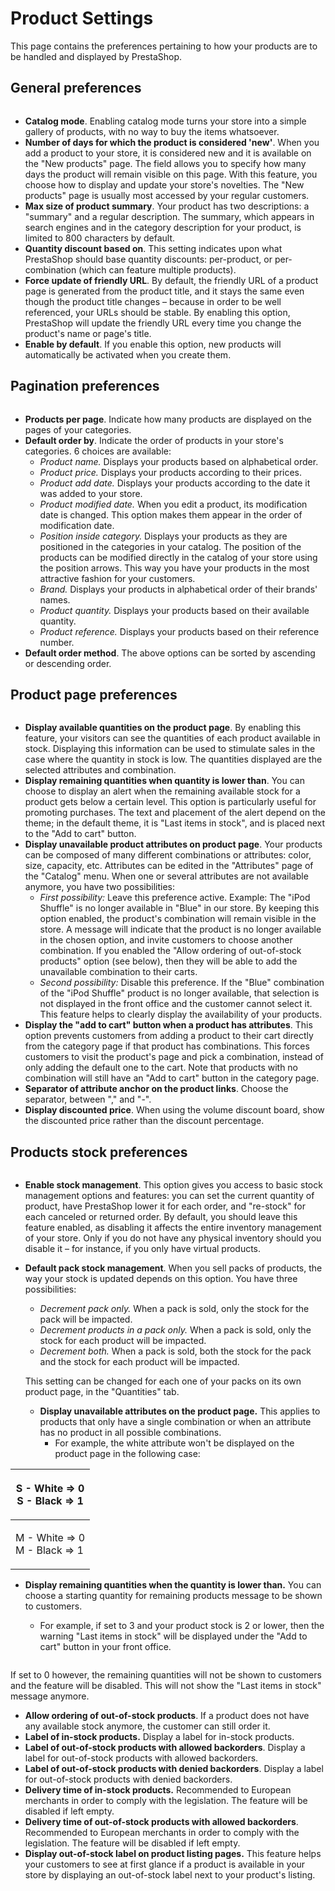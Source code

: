 # Product Settings

This page contains the preferences pertaining to how your products are to be handled and displayed by PrestaShop.

## General preferences <a href="#productsettings-generalpreferences" id="productsettings-generalpreferences"></a>

<figure><img src="../../../.gitbook/assets/image (13).png" alt=""><figcaption></figcaption></figure>

* **Catalog mode**. Enabling catalog mode turns your store into a simple gallery of products, with no way to buy the items whatsoever.
* **Number of days for which the product is considered 'new'**. When you add a product to your store, it is considered new and it is available on the "New products" page. The field allows you to specify how many days the product will remain visible on this page. With this feature, you choose how to display and update your store's novelties. The "New products" page is usually most accessed by your regular customers.
* **Max size of product summary**. Your product has two descriptions: a "summary" and a regular description. The summary, which appears in search engines and in the category description for your product, is limited to 800 characters by default.
* **Quantity discount based on**. This setting indicates upon what PrestaShop should base quantity discounts: per-product, or per-combination (which can feature multiple products).
* **Force update of friendly URL**. By default, the friendly URL of a product page is generated from the product title, and it stays the same even though the product title changes – because in order to be well referenced, your URLs should be stable. By enabling this option, PrestaShop will update the friendly URL every time you change the product's name or page's title.
* **Enable by default**.  If you enable this option, new products will automatically be activated when you create them.

## Pagination preferences <a href="#productsettings-paginationpreferences" id="productsettings-paginationpreferences"></a>

<figure><img src="../../../.gitbook/assets/image (18) (1).png" alt=""><figcaption></figcaption></figure>

* **Products per page**. Indicate how many products are displayed on the pages of your categories.
* **Default order by**. Indicate the order of products in your store's categories. 6 choices are available:
  * _Product name._ Displays your products based on alphabetical order.
  * _Product price._ Displays your products according to their prices.
  * _Product add date._ Displays your products according to the date it was added to your store.
  * _Product modified date._ When you edit a product, its modification date is changed. This option makes them appear in the order of modification date.
  * _Position inside category._ Displays your products as they are positioned in the categories in your catalog. The position of the products can be modified directly in the catalog of your store using the position arrows. This way you have your products in the most attractive fashion for your customers.
  * _Brand._ Displays your products in alphabetical order of their brands' names.
  * _Product quantity._ Displays your products based on their available quantity.
  * _Product reference._ Displays your products based on their reference number.
* **Default order method**. The above options can be sorted by ascending or descending order.

## Product page preferences <a href="#productsettings-productpagepreferences" id="productsettings-productpagepreferences"></a>

<figure><img src="../../../.gitbook/assets/image (20).png" alt=""><figcaption></figcaption></figure>

* **Display available quantities on the product page**. By enabling this feature, your visitors can see the quantities of each product available in stock. Displaying this information can be used to stimulate sales in the case where the quantity in stock is low. The quantities displayed are the selected attributes and combination.
* **Display remaining quantities when quantity is lower than**. You can choose to display an alert when the remaining available stock for a product gets below a certain level. This option is particularly useful for promoting purchases. The text and placement of the alert depend on the theme; in the default theme, it is "Last items in stock", and is placed next to the "Add to cart" button.
* **Display unavailable product attributes on product page**. Your products can be composed of many different combinations or attributes: color, size, capacity, etc. Attributes can be edited in the "Attributes" page of the "Catalog" menu. When one or several attributes are not available anymore, you have two possibilities:
  * _First possibility:_ Leave this preference active. Example: The "iPod Shuffle" is no longer available in "Blue" in our store. By keeping this option enabled, the product's combination will remain visible in the store. A message will indicate that the product is no longer available in the chosen option, and invite customers to choose another combination. If you enabled the "Allow ordering of out-of-stock products" option (see below), then they will be able to add the unavailable combination to their carts.
  * _Second possibility:_ Disable this preference. If the "Blue" combination of the "iPod Shuffle" product is no longer available, that selection is not displayed in the front office and the customer cannot select it. This feature helps to clearly display the availability of your products.
* **Display the "add to cart" button when a product has attributes**. This option prevents customers from adding a product to their cart directly from the category page if that product has combinations. This forces customers to visit the product's page and pick a combination, instead of only adding the default one to the cart. Note that products with no combination will still have an "Add to cart" button in the category page.
* **Separator of attribute anchor on the product links**. Choose the separator, between "," and "-".
* **Display discounted price**. When using the volume discount board, show the discounted price rather than the discount percentage.

## Products stock preferences <a href="#productsettings-productsstockpreferences" id="productsettings-productsstockpreferences"></a>

<figure><img src="../../../.gitbook/assets/image (12).png" alt=""><figcaption></figcaption></figure>

* **Enable stock management**. This option gives you access to basic stock management options and features: you can set the current quantity of product, have PrestaShop lower it for each order, and "re-stock" for each canceled or returned order. By default, you should leave this feature enabled, as disabling it affects the entire inventory management of your store. Only if you do not have any physical inventory should you disable it – for instance, if you only have virtual products.
*   **Default pack stock management**. When you sell packs of products, the way your stock is updated depends on this option. You have three possibilities:

    * _Decrement pack only._ When a pack is sold, only the stock for the pack will be impacted.
    * _Decrement products in a pack only._ When a pack is sold, only the stock for each product will be impacted.
    * _Decrement both._ When a pack is sold, both the stock for the pack and the stock for each product will be impacted.

    This setting can be changed for each one of your packs on its own product page, in the "Quantities" tab.

    * **Display unavailable attributes on the product page.** This applies to products that only have a single combination or when an attribute has no product in all possible combinations.
      * For example, the white attribute won't be displayed on the product page in the following case:

| <p>S - White => 0<br>S - Black => 1</p> |
| --------------------------------------- |
| <p>M - White => 0<br>M - Black => 1</p> |

*   **Display remaining quantities when the quantity is lower than.** You can choose a starting quantity for remaining products message to be shown to customers.&#x20;

    * For example, if set to 3 and your product stock is 2 or lower, then the warning "Last items in stock" will be displayed under the "Add to cart" button in your front office.

    &#x20;

    <figure><img src="../../../.gitbook/assets/image (2).png" alt=""><figcaption></figcaption></figure>

If set to 0 however, the remaining quantities will not be shown to customers and the feature will be disabled. This will not show the "Last items in stock" message anymore.

* **Allow ordering of out-of-stock products**. If a product does not have any available stock anymore, the customer can still order it.
* **Label of in-stock products.** Display a label for in-stock products.
* **Label of out-of-stock products with allowed backorders**. Display a label for out-of-stock products with allowed backorders.
* **Label of out-of-stock products with denied backorders**. Display a label for out-of-stock products with denied backorders.&#x20;
* **Delivery time of in-stock products.** Recommended to European merchants in order to comply with the legislation. The feature will be disabled if left empty.
* **Delivery time of out-of-stock products with allowed backorders**. Recommended to European merchants in order to comply with the legislation. The feature will be disabled if left empty.
* **Display out-of-stock label on product listing pages.** This feature helps your customers to see at first glance if a product is available in your store by displaying an out-of-stock label next to your product's listing.

<figure><img src="../../../.gitbook/assets/image (1) (1).png" alt=""><figcaption></figcaption></figure>
